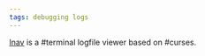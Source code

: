 ```yaml
---
tags: debugging logs
---
```

[lnav](https://lnav.org) is a #terminal logfile viewer based on #curses.